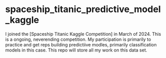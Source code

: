 # spaceship_titanic_predictive_model_kaggle

I joined the [Spaceship Titanic Kaggle Competition] in March of 2024. This is a ongoing, neverending competition. My participation is primarily to practice and get reps building predictiive modles, primarily classification models in this case. This repo will store all my work on this data set.
